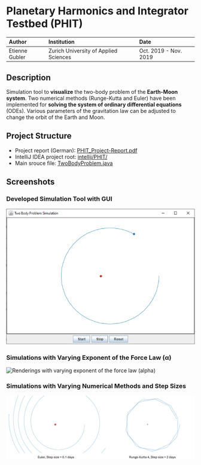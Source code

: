 # Planetary Harmonics and Integrator Testbed (PHIT)

| Author | Institution | Date |
|:---|:---|:---|
| Etienne Gubler | Zurich University of Applied Sciences | Oct. 2019 - Nov. 2019 |

## Description

Simulation tool to **visualize** the two-body problem of the **Earth-Moon system**. Two numerical methods (Runge-Kutta and Euler) have been implemented for **solving the system of ordinary differential equations** (ODEs). Various parameters of the gravitation law can be adjusted to change the orbit of the Earth and Moon.

## Project Structure

- Project report (German): [PHIT_Project-Report.pdf](./docs/report/PHIT_Project-Report.pdf)
- IntelliJ IDEA project root: [intellij/PHIT/](./intellij/PHIT/)
- Main srouce file: [TwoBodyProblem.java](./intellij/PHIT/src/ch/gubleet/phit/TwoBodyProblem.java)

## Screenshots

### Developed Simulation Tool with GUI

![Screenshot of the developed simulation tool](./res/readme/screenshot.png)

### Simulations with Varying Exponent of the Force Law (&alpha;)

![Renderings with varying exponent of the force law (alpha)](./res/readme/renderings_varying-alpha.png)

### Simulations with Varying Numerical Methods and Step Sizes

![Renderings with varying numerical methods and step sizes](./res/readme/renderings_varying-method-and-step-size.png)
